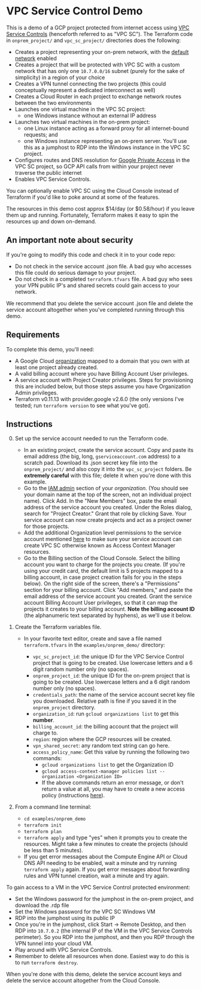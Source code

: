 # VPC Service Control Demo

This is a demo of a GCP project protected from internet access using [VPC Service Controls](https://cloud.google.com/vpc-service-controls/) (henceforth referred to as "VPC SC").  The Terraform code in `onprem_project/` and `vpc_sc_project/` directories does the following:

- Creates a project representing your on-prem network, with the [default network](https://cloud.google.com/vpc/docs/vpc#default-network) enabled
- Creates a project that will be protected with VPC SC with a custom network that has only one `10.7.0.0/16` subnet (purely for the sake of simplicity) in a region of your choice
- Creates a VPN tunnel connecting the two projects (this could conceptually represent a dedicated interconnect as well)
- Creates a Cloud Router in each project to exchange network routes between the two environments
- Launches one virtual machine in the VPC SC project: 
    - one Windows instance without an external IP address
- Launches two virtual machines in the on-prem project: 
    - one Linux instance acting as a forward proxy for all internet-bound requests; and 
    - one Windows instance representing an on-prem server.  You'll use this as a jumphost to RDP into the Windows instance in the VPC SC project.
- Configures routes and DNS resolution for [Google Private Access](https://cloud.google.com/vpc/docs/configure-private-google-access) in the VPC SC project, so GCP API calls from within your project never traverse the public internet
- Enables VPC Service Controls.  

You can optionally enable VPC SC using the Cloud Console instead of Terraform if you'd like to poke around at some of the features.

The resources in this demo cost approx $14/day (or $0.58/hour) if you leave them up and running.  Fortunately, Terraform makes it easy to spin the resources up and down on-demand.

## An important note about security
If you're going to modify this code and check it in to your code repo:
- Do not check in the service account .json file.  A bad guy who accesses this file could do serious damage to your project.
- Do not check in a completed `terraform.tfvars` file.  A bad guy who sees your VPN public IP's and shared secrets could gain access to your network.

We recommend that you delete the service account .json file and delete the service account altogether when you've completed running through this demo.

## Requirements
To complete this demo, you'll need:
- A Google Cloud [organization](https://cloud.google.com/resource-manager/docs/quickstart-organizations) mapped to a domain that you own with at least one project already created.
- A valid billing account where you have Billing Account User privileges.
- A service account with Project Creator privileges.  Steps for provisioning this are included below, but those steps assume you have Organization Admin privileges.
- Terraform v0.11.13 with provider.google v2.6.0 (the only versions I've tested; run `terraform version` to see what you've got).

## Instructions

0. Set up the service account needed to run the Terraform code.
    - In an existing project, create the service account.  Copy and paste its email address (the big, long, `gserviceaccount.com` address) to a scratch pad.  Download its .json secret key file into the `onprem_project/` and also copy it into the `vpc_sc_project` folders.  Be **extremely careful** with this file; delete it when you're done with this example.
    - Go to the [IAM admin](https://console.cloud.google.com/iam-admin/iam) section of your *organization.*  (You should see your domain name at the top of the screen, not an individual project name).  Click Add.  In the "New Members" box, paste the email address of the service account you created.  Under the Roles dialog, search for "Project Creator."  Grant that role by clicking Save.  Your service account can now create projects and act as a project owner for those projects.
    -  Add the additional Organization level permissions to the service account mentioned [here](https://github.com/terraform-google-modules/terraform-google-vpc-service-controls#organization-level-permissions) to  make sure your service account can create VPC SC otherwise known as Access Context Manager resources.
    - Go to the Billing section of the Cloud Console.  Select the billing account you want to charge for the projects you create.  (If you're using your credit card, the default limit is 5 projects mapped to a billing account, in case project creation fails for you in the steps below).  On the right side of the screen, there's a "Permissions" section for your billing account.  Click "Add members," and paste the email address of the service account you created.  Grant the service account Billing Account User privileges, so that it can map the projects it creates to your billing account.  **Note the billing account ID** (the alphanumeric text separated by hyphens), as we'll use it below.

1. Create the Terraform variables file.
    - In your favorite text editor, create and save a file named `terraform.tfvars` in the `examples/onprem_demo/` directory:

        - `vpc_sc_project_id`: the unique ID for the VPC Service Control project that is going to be created.  Use lowercase letters and a 6 digit random number only (no spaces).
        - `onprem_project_id`: the unique ID for the on-prem project that is going to be created.  Use lowercase letters and a 6 digit random number only (no spaces).
        - `credentials_path`: the name of the service account secret key file you downloaded.  Relative path is fine if you saved it in the `onprem_project` directory.
        - `organization_id`: run `gcloud organizations list` to get this **number**.
        - `billing_account_id`: the billing account that the project will charge to.
        - `region`: region where the GCP resources will be created. 
        - `vpn_shared_secret`: any random text string can go here.
        - `access_policy_name`: Get this value by running the following two commands:
            - `gcloud organizations list` to get the Organization ID
            - `gcloud access-context-manager policies list --organization <Organization ID>` 
            - If the above commands return an error message, or don't return a value at all, you may have to create a new access policy (instructions [here](https://cloud.google.com/sdk/gcloud/reference/access-context-manager/policies/create)).
2. From a command line terminal:
    - `cd examples/onprem_demo`
    - `terraform init`
    - `terraform plan`
    - `terraform apply` and type "yes" when it prompts you to create the resources.  Might take a few minutes to create the projects (should be less than 5 minutes).
    - If you get error messages about the Compute Engine API or Cloud DNS API needing to be enabled, wait a minute and try running `terraform apply` again.  If you get error messages about forwarding rules and VPN tunnel creation, wait a minute and try again.


To gain access to a VM in the VPC Service Control protected environment:

- Set the Windows password for the jumphost in the on-prem project, and download the .rdp file
- Set the Windows password for the VPC SC Windows VM
- RDP into the jumphost using its public IP
- Once you're in the jumphost, click Start -> Remote Desktop, and then RDP into `10.7.0.2` (the internal IP of the VM in the VPC Service Controls perimeter).  So you RDP into the jumphost, and then you RDP through the VPN tunnel into your cloud VM.  
- Play around with VPC Service Controls.
- Remember to delete all resources when done.  Easiest way to do this is to run `terraform destroy`.

When you're done with this demo, delete the service account keys and delete the service account altogether from the Cloud Console.
